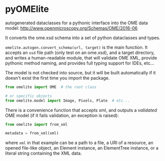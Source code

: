 # pyOMElite

autogenerated dataclasses for a pythonic interface into the OME data model:
http://www.openmicroscopy.org/Schemas/OME/2016-06

It converts the ome.xsd schema into a set of python dataclasses and types.

`omelite.autogen.convert_schema(url, target)` is the main function.  It accepts an `xsd` file path (only test on an ome.xsd), and a target directory, and writes a human-readable module, that will validate OME XML, provide pythonic method naming, and provides full typing support for IDEs, etc...

The model is not checked into source, but it will be built automatically if it doesn't exist the first time you import the package.


```python
from omelite import OME  # the root class

# or specific objects
from omelite.model import Image, Pixels, Plate  # etc...
```

There is a convenience function that accepts xml, and outputs a *validated* OME model
(if it fails validation, an exception is raised):

```python
from omelite import from_xml

metadata = from_xml(xml)
```

where `xml` in that example can be a path to a file, a URI of a
resource, an opened file-like object, an Element instance, an ElementTree
instance, or a literal string containing the XML data.
